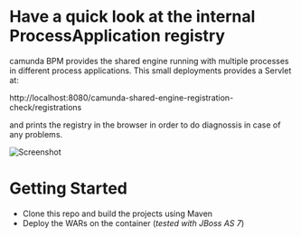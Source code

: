 # Have a quick look at the internal ProcessApplication registry

camunda BPM provides the shared engine running with multiple processes in different process applications. This small deployments provides a Servlet at:

 http://localhost:8080/camunda-shared-engine-registration-check/registrations
 
and prints the registry in the browser in order to do diagnossis in case of any problems.

![Screenshot][1]

[1]: https://raw.github.com/camunda/camunda-consulting/master/snippets/camunda-shared-engine-registration-check/screenshot.png

# Getting Started

* Clone this repo and build the projects using Maven
* Deploy the  WARs on the container (*tested with JBoss AS 7*)
